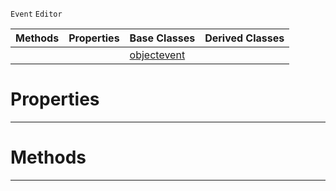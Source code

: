  `Event` `Editor`



|Methods|Properties|Base Classes|Derived Classes|
|---|---|---|---|
| | |[objectevent](https://github.com/ZilchEngine/ZilchDocs/blob/master/code_reference/class_reference/objectevent.md)| |


 #  Properties


---  
 #  Methods


---  
 

 